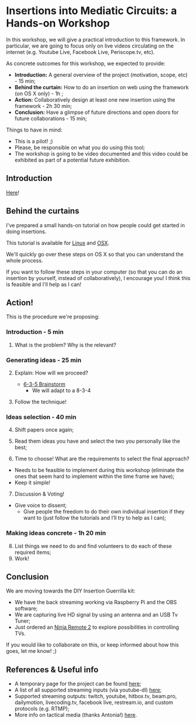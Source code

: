 # Insertions into Mediatic Circuits: a Hands-on Workshop
In this workshop, we will give a practical introduction to this framework. In particular, we are going to focus only on live videos circulating on the internet (e.g. Youtube Live, Facebook Live, Periscope.tv, etc).

As concrete outcomes for this workshop, we expected to provide:

- **Introduction:** A general overview of the project (motivation, scope, etc) - 15 min;
- **Behind the curtain:** How to do an insertion on web using the framework (on OS X only) -  1h ;
- **Action:** Collaboratively design at least one new insertion using the framework - 2h 30 min;
- **Conclusion:** Have a glimpse of future directions and open doors for future collaborations - 15 min;

Things to have in mind:
- This is a pilot! ;)
- Please, be responsible on what you do using this tool;
- The workshop is going to be video documented and this video could be exhibited as part of a potential future exhibition.

## Introduction
[Here](presentation.pdf)!

## Behind the curtains
I've prepared a small hands-on tutorial on how people could get started in doing insertions.

This tutorial is available for [Linux](https://github.com/jeraman/insertions/tree/master/linux) and [OSX](https://github.com/jeraman/insertions/tree/master/osx).

We'll quickly go over these steps on OS X so that you can understand the whole process.

If you want to follow these steps in your computer (so that you can do an insertion by yourself, instead of collaboratively), I encourage you! I think this is feasible and I'll help as I can!

## Action!
This is the procedure we're proposing:

### Introduction - 5 min
1. What is the problem? Why is the relevant?

### Generating ideas - 25 min
2. Explain: How will we proceed?

  	- [6-3-5 Brainstorm]( https://en.wikipedia.org/wiki/6-3-5_Brainwriting)
		- We will adapt to a 8-3-4

3. Follow the technique!

### Ideas selection - 40 min
4. Shift papers once again;

5. Read them ideas you have and select the two you personally like the best;

6. Time to choose! What are the requirements to select the final approach?
  - Needs to be feasible to implement during this workshop (eliminate the ones that seem hard to implement within the time frame we have);
  - Keep it simple!

7. Discussion & Voting!
  - Give voice to dissent;
	- Give people the freedom to do their own individual insertion if they want to (just follow the tutorials and I’ll try to help as I can);

### Making ideas concrete - 1h 20 min
8. List things we need to do and find volunteers to do each of these required items;
9. Work!

## Conclusion
We are moving towards the DIY Insertion Guerrilla kit:
- We have the back streaming working via Raspberry Pi and the OBS software;
- We are capturing live HD signal by using an antenna and an USB Tv Tuner;
- Just ordered an [Ninja Remote 2](ninja-remote.png) to explore possibilities in controlling TVs.

If you would like to collaborate on this, or keep informed about how this goes, let me know! ;)

## References & Useful info
- A temporary page for the project can be found [here](https://github.com/jeraman/insertions);
- A list of all supported streaming inputs (via youtube-dl) [here](https://rg3.github.io/youtube-dl/supportedsites.html);
- Supported streaming outputs: twitch, youtube, hitbox.tv, beam.pro, dailymotion, livecoding.tv, facebook live, restream.io, and custom protocols (e.g. RTMP);
- More info on tactical media (thanks Antonia!) [here](https://monoskop.org/Tactical_media).
